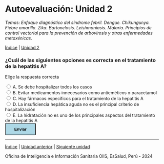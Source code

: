 <html>
<head>
<title>Autoevaluación: Unidad 2</title>
</head>
<body>

<h1>Autoevaluación: Unidad 2</h1>
<p><i>Temas: Enfoque diagnóstico del síndrome febril. Dengue. Chikungunya. Fiebre amarilla. Zika. Bartonelosis. Leishmaniasis. Malaria. Principios de control vectorial para la prevención de arbovirosis y otras enfermedades metaxénicas.</i></p>
<p><a href="index.html">Índice</a> | <a href="u2.html">Unidad 2</a>

<div>
<h3>¿Cuál de las siguientes opciones es correcta en el tratamiento de la hepatitis A?</h3>
<p>Elige la respuesta correcta</p>
  <div id='block-11'>
    <label for='option-11'>
      <input type='radio' name='option' value='6/24' id='option-11'/>
      A. Se debe hospitalizar todos los casos</label>
    <span id='result-11'></span>
  </div>
   <div id='block-12'>
    <label for='option-12'>
      <input type='radio' name='option' value='6' id='option-12'/>
      B. Evitar medicamentos innecesarios como antieméticos o paracetamol</label>
    <span id='result-12'></span>
  </div>
   <div id='block-13'>
    <label for='option-13'>
      <input type='radio' name='option' value='1/3' id='option-13'/>
      C. Hay fármacos específicos para el tratamiento de la hepatitis A</label>
    <span id='result-13'></span>
  </div>
  <div id='block-14'>
    <label for='option-14'>
      <input type='radio' name='option' value='1/6' id='option-14'/>
      D. La insuficiencia hepática aguda no es el principal criterio de hospitalización</label>
    <span id='result-14'></span>
  </div>
  <div id='block-15'>
    <label for='option-15'>
      <input type='radio' name='option' value='1/6' id='option-15'/>
      E. La hidratación no es uno de los principales aspectos del tratamiento de la hepatitis A</label>
    <span id='result-15'></span>
  </div>
  <button type='button' onclick='displayAnswer1()' style='width: 100px; height: 40px; border-radius: 3px; background-color: lightblue; font-weight: 700;'>Enviar</button>
</div>
<a id='showanswer1'></a>
<script>
  //    The function evaluates the answer and displays result
  function displayAnswer1() {
    if (document.getElementById('option-11').checked) {
      document.getElementById('block-11').style.border = '3px solid red'
      document.getElementById('result-11').style.color = 'red'
      document.getElementById('result-11').innerHTML = 'Intenta otra vez'
      document.getElementById('block-12').style.border = 'initial';
      document.getElementById('result-12').style.color = 'initial';
      document.getElementById('result-12').innerHTML = '';
      document.getElementById('block-13').style.border = 'initial';
      document.getElementById('result-13').style.color = 'initial';
      document.getElementById('result-13').innerHTML = '';
      document.getElementById('block-14').style.border = 'initial';
      document.getElementById('result-14').style.color = 'initial';
      document.getElementById('result-14').innerHTML = '';
      document.getElementById('block-15').style.border = 'initial';
      document.getElementById('result-15').style.color = 'initial';
      document.getElementById('result-15').innerHTML = '';
    }
    if (document.getElementById('option-12').checked) {
      document.getElementById('block-12').style.border = '3px solid limegreen'
      document.getElementById('result-12').style.color = 'limegreen'
      document.getElementById('result-12').innerHTML = '¡Correcto! En el tratamiento de la hepatitis A, la hidratación es un aspecto clave. Es importante monitorizar la función hepática para detectar insuficiencia hepática aguda, porque es el principal criterio de hospitalización. Se debe evitar medicamentos innecesarios como antieméticos o paracetamol. No hay fármacos específicos para el tratamiento de la hepatitis A.'
      document.getElementById('block-11').style.border = 'initial';
      document.getElementById('result-11').style.color = 'initial';
      document.getElementById('result-11').innerHTML = '';
      document.getElementById('block-13').style.border = 'initial';
      document.getElementById('result-13').style.color = 'initial';
      document.getElementById('result-13').innerHTML = '';
      document.getElementById('block-14').style.border = 'initial';
      document.getElementById('result-14').style.color = 'initial';
      document.getElementById('result-14').innerHTML = '';
      document.getElementById('block-15').style.border = 'initial';
      document.getElementById('result-15').style.color = 'initial';
      document.getElementById('result-15').innerHTML = '';
    }
    if (document.getElementById('option-13').checked) {
      document.getElementById('block-13').style.border = '3px solid red'
      document.getElementById('result-13').style.color = 'red'
      document.getElementById('result-13').innerHTML = 'Intenta otra vez'
      document.getElementById('block-11').style.border = 'initial';
      document.getElementById('result-11').style.color = 'initial';
      document.getElementById('result-11').innerHTML = '';
      document.getElementById('block-12').style.border = 'initial';
      document.getElementById('result-12').style.color = 'initial';
      document.getElementById('result-12').innerHTML = '';
      document.getElementById('block-14').style.border = 'initial';
      document.getElementById('result-14').style.color = 'initial';
      document.getElementById('result-14').innerHTML = '';
      document.getElementById('block-15').style.border = 'initial';
      document.getElementById('result-15').style.color = 'initial';
      document.getElementById('result-15').innerHTML = '';
    }
    if (document.getElementById('option-14').checked) {
      document.getElementById('block-14').style.border = '3px solid red'
      document.getElementById('result-14').style.color = 'red'
      document.getElementById('result-14').innerHTML = 'Intenta otra vez'
      document.getElementById('block-11').style.border = 'initial';
      document.getElementById('result-11').style.color = 'initial';
      document.getElementById('result-11').innerHTML = '';
      document.getElementById('block-12').style.border = 'initial';
      document.getElementById('result-12').style.color = 'initial';
      document.getElementById('result-12').innerHTML = '';
      document.getElementById('block-13').style.border = 'initial';
      document.getElementById('result-13').style.color = 'initial';
      document.getElementById('result-13').innerHTML = '';
      document.getElementById('block-15').style.border = 'initial';
      document.getElementById('result-15').style.color = 'initial';
      document.getElementById('result-15').innerHTML = '';
    }
    if (document.getElementById('option-15').checked) {
      document.getElementById('block-15').style.border = '3px solid red'
      document.getElementById('result-15').style.color = 'red'
      document.getElementById('result-15').innerHTML = 'Intenta otra vez'
      document.getElementById('block-11').style.border = 'initial';
      document.getElementById('result-11').style.color = 'initial';
      document.getElementById('result-11').innerHTML = '';
      document.getElementById('block-12').style.border = 'initial';
      document.getElementById('result-12').style.color = 'initial';
      document.getElementById('result-12').innerHTML = '';
      document.getElementById('block-13').style.border = 'initial';
      document.getElementById('result-13').style.color = 'initial';
      document.getElementById('result-13').innerHTML = '';
      document.getElementById('block-14').style.border = 'initial';
      document.getElementById('result-14').style.color = 'initial';
      document.getElementById('result-14').innerHTML = '';
    }
  }
</script>












<hr>

<p><a href="index.html">Índice</a> | <a href="u1.html">Unidad anterior</a> | <a href="u3.html">Siguiente unidad</a></p>

<p>Oficina de Inteligencia e Información Sanitaria OIIS, EsSalud, Perú - 2024</p>
